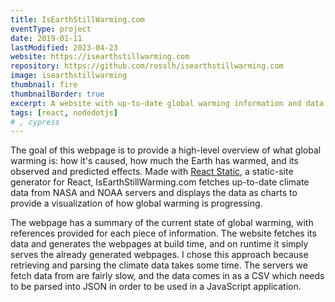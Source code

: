 ```yaml
---
title: IsEarthStillWarming.com
eventType: project
date: 2019-01-11
lastModified: 2023-04-23
website: https://isearthstillwarming.com
repository: https://github.com/rosslh/isearthstillwarming.com
image: isearthstillwarming
thumbnail: fire
thumbnailBorder: true
excerpt: A website with up-to-date global warming information and data. It provides a high-level overview of what global warming is – how it's caused, how much the Earth has warmed, and its observed and predicted effects.
tags: [react, nodedotjs]
# , cypress
---
```


The goal of this webpage is to provide a high-level overview of what global warming is: how it's caused, how much the Earth has warmed, and its observed and predicted effects. Made with <a target="_blank" rel="noopener noreferrer" href="https://github.com/nozzle/react-static">React Static</a>, a static-site generator for React, IsEarthStillWarming.com fetches up-to-date climate data from NASA and NOAA servers and displays the data as charts to provide a visualization of how global warming is progressing.

The webpage has a summary of the current state of global warming, with references provided for each piece of information. The website fetches its data and generates the webpages at build time, and on runtime it simply serves the already generated webpages. I chose this approach because retrieving and parsing the climate data takes some time. The servers we fetch data from are fairly slow, and the data comes in as a CSV which needs to be parsed into JSON in order to be used in a JavaScript application.
